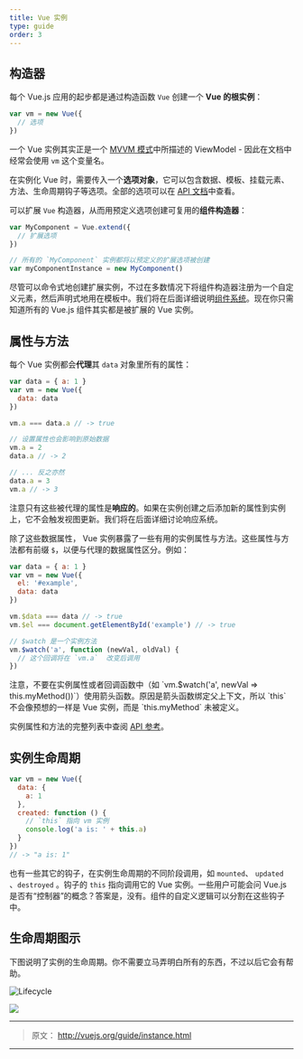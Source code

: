 ```yaml
---
title: Vue 实例
type: guide
order: 3
---
```


## 构造器

每个 Vue.js 应用的起步都是通过构造函数 `Vue` 创建一个 **Vue 的根实例**：

``` js
var vm = new Vue({
  // 选项
})
```

一个 Vue 实例其实正是一个 [MVVM 模式](https://en.wikipedia.org/wiki/Model_View_ViewModel)中所描述的 ViewModel - 因此在文档中经常会使用 `vm` 这个变量名。

在实例化 Vue 时，需要传入一个**选项对象**，它可以包含数据、模板、挂载元素、方法、生命周期钩子等选项。全部的选项可以在 [API 文档](/api)中查看。

可以扩展 `Vue` 构造器，从而用预定义选项创建可复用的**组件构造器**：

``` js
var MyComponent = Vue.extend({
  // 扩展选项
})

// 所有的 `MyComponent` 实例都将以预定义的扩展选项被创建
var myComponentInstance = new MyComponent()
```

尽管可以命令式地创建扩展实例，不过在多数情况下将组件构造器注册为一个自定义元素，然后声明式地用在模板中。我们将在后面详细说明[组件系统](/guide/components.html)。现在你只需知道所有的 Vue.js 组件其实都是被扩展的 Vue 实例。


## 属性与方法

每个 Vue 实例都会**代理**其 `data` 对象里所有的属性：

``` js
var data = { a: 1 }
var vm = new Vue({
  data: data
})

vm.a === data.a // -> true

// 设置属性也会影响到原始数据
vm.a = 2
data.a // -> 2

// ... 反之亦然
data.a = 3
vm.a // -> 3
```

注意只有这些被代理的属性是**响应的**。如果在实例创建之后添加新的属性到实例上，它不会触发视图更新。我们将在后面详细讨论响应系统。

除了这些数据属性， Vue 实例暴露了一些有用的实例属性与方法。这些属性与方法都有前缀 `$`，以便与代理的数据属性区分。例如：

``` js
var data = { a: 1 }
var vm = new Vue({
  el: '#example',
  data: data
})

vm.$data === data // -> true
vm.$el === document.getElementById('example') // -> true

// $watch 是一个实例方法
vm.$watch('a', function (newVal, oldVal) {
  // 这个回调将在 `vm.a`  改变后调用
})
```

<p class="tip">注意，不要在实例属性或者回调函数中（如 `vm.$watch('a', newVal => this.myMethod())`）使用箭头函数。原因是箭头函数绑定父上下文，所以 `this` 不会像预想的一样是 Vue 实例，而是 `this.myMethod` 未被定义。</p>

实例属性和方法的完整列表中查阅 [API 参考](/api)。

## 实例生命周期


``` js
var vm = new Vue({
  data: {
    a: 1
  },
  created: function () {
    // `this` 指向 vm 实例
    console.log('a is: ' + this.a)
  }
})
// -> "a is: 1"
```


也有一些其它的钩子，在实例生命周期的不同阶段调用，如 `mounted`、 `updated` 、`destroyed` 。钩子的 `this` 指向调用它的 Vue 实例。一些用户可能会问 Vue.js 是否有“控制器”的概念？答案是，没有。组件的自定义逻辑可以分割在这些钩子中。


## 生命周期图示

下图说明了实例的生命周期。你不需要立马弄明白所有的东西，不过以后它会有帮助。

![Lifecycle](/images/lifecycle.png)

![](https://cloud.githubusercontent.com/assets/12537013/17702060/f847b38a-63fe-11e6-9c29-38e58d46f036.png)

***

> 原文： http://vuejs.org/guide/instance.html

***



